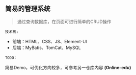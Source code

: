 ## 简易的管理系统

> 通过查询数据库，在页面可进行简单的CRUD操作 

`技术栈:`

* 前端：HTML、CSS、JS、Element-UI
* 后端：MyBatis、TomCat、MySQL

`TODO：`

简易Demo，可优化方向较多，可参考另一仓库内容 **(Online-edu)** 
